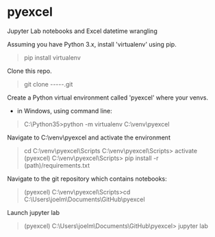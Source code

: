 # pyexcel
Jupyter Lab notebooks and Excel datetime wrangling

Assuming you have Python 3.x, install 'virtualenv' using pip.
> pip install virtualenv

Clone this repo.
> git clone -----.git

Create a Python virtual environment called 'pyexcel' where your venvs.
 - in Windows, using command line:
>  C:\Python35>python -m virtualenv C:\venv\pyexcel

Navigate to C:\venv\pyexcel and activate the environment
> cd C:\venv\pyexcel\Scripts
> C:\venv\pyexcel\Scripts> activate
> (pyexcel) C:\venv\pyexcel\Scripts> pip install -r (path)/requirements.txt

Navigate to the git repository which contains notebooks:
> (pyexcel) C:\venv\pyexcel\Scripts>cd C:\Users\joelm\Documents\GitHub\pyexcel

Launch jupyter lab
> (pyexcel) C:\Users\joelm\Documents\GitHub\pyexcel> jupyter lab
